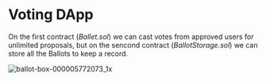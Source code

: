 # Voting DApp

On the first contract (*Ballet.sol*) we can cast votes from approved users for unlimited proposals, but on the sencond contract (*BallotStorage.sol*) we can store all the Ballots to keep a record.


![ballot-box-000005772073_1x](https://user-images.githubusercontent.com/102038261/197190051-54e48c36-57a0-4d3b-b692-ec076476a477.jpg)
